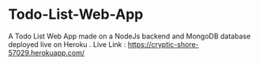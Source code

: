 # Todo-List-Web-App
A Todo List Web App made on a NodeJs backend and MongoDB database deployed live on Heroku . Live Link : https://cryptic-shore-57029.herokuapp.com/

